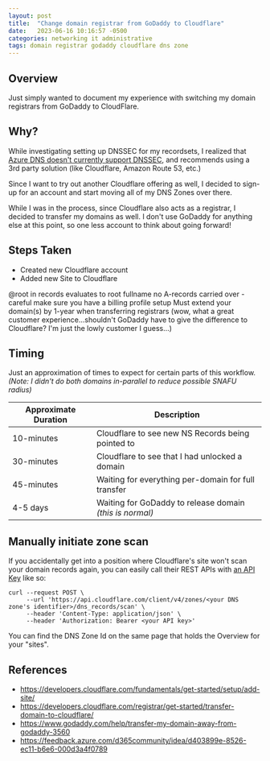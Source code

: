 ```yaml
---
layout: post
title:  "Change domain registrar from GoDaddy to Cloudflare"
date:   2023-06-16 10:16:57 -0500
categories: networking it administrative
tags: domain registrar godaddy cloudflare dns zone
---
```


## Overview

Just simply wanted to document my experience with switching my domain registrars from GoDaddy to CloudFlare.

## Why?

While investigating setting up DNSSEC for my recordsets, I realized that [Azure DNS doesn't currently support DNSSEC](https://feedback.azure.com/d365community/idea/d403899e-8526-ec11-b6e6-000d3a4f0789), and recommends using a 3rd party solution (like Cloudflare, Amazon Route 53, etc.)

Since I want to try out another Cloudflare offering as well, I decided to sign-up for an account and start moving all of my DNS Zones over there.

While I was in the process, since Cloudflare also acts as a registrar, I decided to transfer my domains as well. I don't use GoDaddy for anything else at this point, so one less account to think about going forward!

## Steps Taken

* Created new Cloudflare account
* Added new Site to Cloudflare

@root in records evaluates to root fullname
no A-records carried over - careful
make sure you have a billing profile setup
Must extend your domain(s) by 1-year when transferring registrars (wow, what a great customer experience...shouldn't GoDaddy have to give the difference to Cloudflare? I'm just the lowly customer I guess...)

## Timing

Just an approximation of times to expect for certain parts of this workflow. _(Note: I didn't do both domains in-parallel to reduce possible SNAFU radius)_

| Approximate Duration | Description |
|-|-|
| 10-minutes | Cloudflare to see new NS Records being pointed to |
| 30-minutes | Cloudflare to see that I had unlocked a domain |
| 45-minutes | Waiting for everything per-domain for full transfer |
| 4-5 days   | Waiting for GoDaddy to release domain _(this is normal)_ |

## Manually initiate zone scan

If you accidentally get into a position where Cloudflare's site won't scan your domain records again, you can easily call their REST APIs with [an API Key](https://dash.cloudflare.com/profile/api-tokens) like so:

```shell
curl --request POST \
     --url 'https://api.cloudflare.com/client/v4/zones/<your DNS zone's identifier>/dns_records/scan' \
     --header 'Content-Type: application/json' \
     --header 'Authorization: Bearer <your API key>'
```

You can find the DNS Zone Id on the same page that holds the Overview for your "sites".

## References

* https://developers.cloudflare.com/fundamentals/get-started/setup/add-site/
* https://developers.cloudflare.com/registrar/get-started/transfer-domain-to-cloudflare/
* https://www.godaddy.com/help/transfer-my-domain-away-from-godaddy-3560
* https://feedback.azure.com/d365community/idea/d403899e-8526-ec11-b6e6-000d3a4f0789
